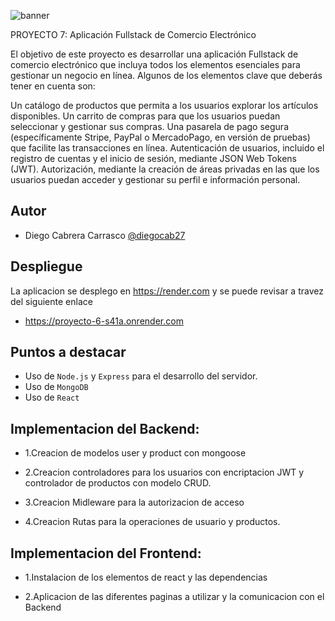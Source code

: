 ![banner](https://github.com/diegocab27/proyecto1/assets/162330383/d1251c1c-916c-4b7c-b57b-cab573e44281)

PROYECTO 7: Aplicación Fullstack de Comercio Electrónico

El objetivo de este proyecto es desarrollar una aplicación Fullstack de comercio electrónico que incluya todos los elementos esenciales para gestionar un negocio en línea. Algunos de los elementos clave que deberás tener en cuenta son:

Un catálogo de productos que permita a los usuarios explorar los artículos disponibles.
Un carrito de compras para que los usuarios puedan seleccionar y gestionar sus compras.
Una pasarela de pago segura (específicamente Stripe, PayPal o MercadoPago, en versión de pruebas) que facilite las transacciones en línea.
Autenticación de usuarios, incluido el registro de cuentas y el inicio de sesión, mediante JSON Web Tokens (JWT).
Autorización, mediante la creación de áreas privadas en las que los usuarios puedan acceder y gestionar su perfil e información personal.


## Autor
- Diego Cabrera Carrasco  [@diegocab27](https://www.github.com/diegocab27)



## Despliegue

La aplicacion se desplego en https://render.com y se puede revisar a travez del siguiente enlace

- https://proyecto-6-s41a.onrender.com


## Puntos a destacar

- Uso de  `Node.js` y `Express` para el desarrollo del servidor.
- Uso de `MongoDB` 
- Uso de `React`


## Implementacion del Backend:

- 1.Creacion de modelos user y product con mongoose

- 2.Creacion controladores para los usuarios con encriptacion JWT y controlador de productos con modelo CRUD.

- 3.Creacion Midleware para la autorizacion de acceso

- 4.Creacion Rutas para la operaciones de usuario y productos.


## Implementacion del Frontend:

- 1.Instalacion de los elementos de react y las dependencias

- 2.Aplicacion de las diferentes paginas a utilizar y la comunicacion con el Backend

